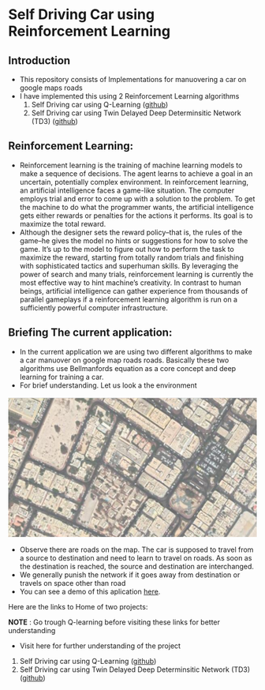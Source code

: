 # Self Driving Car using Reinforcement Learning

## Introduction

- This repository consists of Implementations for manuovering a car on google maps roads
- I have implemented this using 2 Reinforcement Learning algorithms
    1. Self Driving car using Q-Learning ([github](https://github.com/abhilashreddyy/Self-Driving-car-using-Reinforcenent-Learning/tree/main/Q-Learning))
    2. Self Driving car using Twin Delayed Deep Determinsitic Network (TD3) ([github](https://github.com/abhilashreddyy/Self-Driving-car-using-Reinforcenent-Learning/tree/main/TD3_algorithm))

## Reinforcement Learning:
-  Reinforcement learning is the training of machine learning models to make a sequence of decisions. The agent learns to achieve a goal in an uncertain, potentially complex environment. In reinforcement learning, an artificial intelligence faces a game-like situation. The computer employs trial and error to come up with a solution to the problem. To get the machine to do what the programmer wants, the artificial intelligence gets either rewards or penalties for the actions it performs. Its goal is to maximize the total reward.
- Although the designer sets the reward policy–that is, the rules of the game–he gives the model no hints or suggestions for how to solve the game. It’s up to the model to figure out how to perform the task to maximize the reward, starting from totally random trials and finishing with sophisticated tactics and superhuman skills. By leveraging the power of search and many trials, reinforcement learning is currently the most effective way to hint machine’s creativity. In contrast to human beings, artificial intelligence can gather experience from thousands of parallel gameplays if a reinforcement learning algorithm is run on a sufficiently powerful computer infrastructure.

## Briefing The current application:
- In the current application we are using two different algorithms to make a car manuover on google map roads roads. Basically these two algorithms use Bellmanfords equation as a core concept and deep learning for training a car.
- For brief understanding. Let us look a the environment

![environ](images/citymap.png)
- Observe there are roads on the map. The car is supposed to travel from a source to destination and need to learn to travel on roads. As soon as the destination is reached, the source and destination are interchanged.
- We generally punish the network if it goes away from destination or travels on space other than road
- You can see a demo of this aplication [here](https://www.youtube.com/watch?v=Gj1HzlnH-vc).

Here are the links to Home of two projects:

__NOTE__ : Go trough Q-learning before visiting these links for better understanding

- Visit here for further understanding of the project

1. Self Driving car using Q-Learning ([github](https://github.com/abhilashreddyy/Self-Driving-car-using-Reinforcenent-Learning/tree/main/Q-Learning))
2. Self Driving car using Twin Delayed Deep Determinsitic Network (TD3) ([github](https://github.com/abhilashreddyy/Self-Driving-car-using-Reinforcenent-Learning/tree/main/TD3_algorithm))
